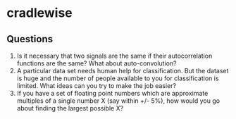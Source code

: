 # cradlewise
## Questions
1) Is it necessary that two signals are the same if their autocorrelation functions are the
same? What about auto-convolution?
2) A particular data set needs human help for classification. But the dataset is huge and
the number of people available to you for classification is limited. What ideas can you try
to make the job easier?
3) If you have a set of floating point numbers which are approximate multiples of a
single number X (say within +/- 5%), how would you go about finding the largest
possible X?
